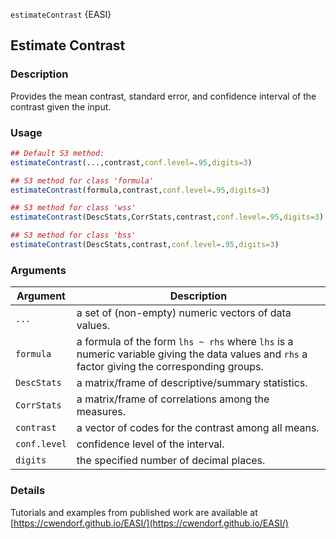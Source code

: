 `estimateContrast` {EASI} 

## Estimate Contrast

### Description

Provides the mean contrast, standard error, and confidence interval of the contrast given the input.

### Usage

```r
## Default S3 method:
estimateContrast(...,contrast,conf.level=.95,digits=3)

## S3 method for class 'formula'
estimateContrast(formula,contrast,conf.level=.95,digits=3)

## S3 method for class 'wss'
estimateContrast(DescStats,CorrStats,contrast,conf.level=.95,digits=3)

## S3 method for class 'bss'
estimateContrast(DescStats,contrast,conf.level=.95,digits=3)
```

### Arguments

Argument | Description
--- | ---
```...``` | a set of (non-empty) numeric vectors of data values.
```formula``` | a formula of the form `lhs ~ rhs` where `lhs` is a numeric variable giving the data values and `rhs` a factor giving the corresponding groups.
```DescStats```  | a matrix/frame of descriptive/summary statistics.
```CorrStats``` | a matrix/frame of correlations among the measures.
```contrast``` | a vector of codes for the contrast among all means.
```conf.level``` | confidence level of the interval.
```digits``` | the specified number of decimal places.

### Details

Tutorials and examples from published work are available at [https://cwendorf.github.io/EASI/](https://cwendorf.github.io/EASI/) 


